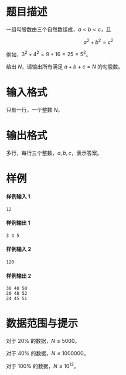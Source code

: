 
# 题目描述

一组勾股数由三个自然数组成，$a < b < c$，且

$$a^2 + b^2 = c^2$$

例如，$3^2 + 4^2 = 9 + 16 = 25 = 5^2$。

给出 $N$，请输出所有满足 $a + b + c = N$ 的勾股数。

# 输入格式

只有一行，一个整数 $N$。

# 输出格式

多行，每行三个整数，$a, b, c$，表示答案。

# 样例

#### 样例输入 1
```plain
12
```

#### 样例输出 1
```plain
3 4 5
```

#### 样例输入 2
```plain
120
```

#### 样例输出 2
```plain
30 40 50
20 48 52
24 45 51
```

# 数据范围与提示

对于 $20\%$ 的数据，$N \leq 5000$。

对于 $40\%$ 的数据，$N \leq 1000000$。

对于 $100\%$ 的数据，$N \leq 10^{12}$。

